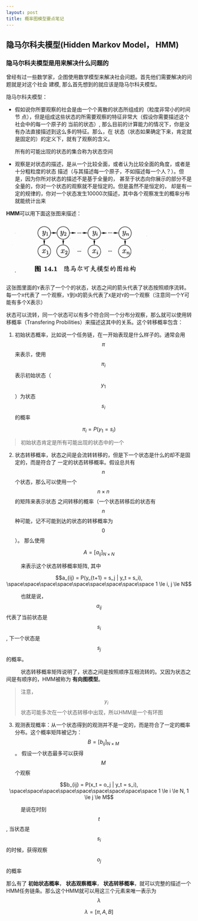 ```yaml
---
layout: post
title: 概率图模型要点笔记
---
```

## 隐马尔科夫模型(Hidden Markov Model， HMM)
### 隐马尔科夫模型是用来解决什么问题的

曾经有过一些数学家，企图使用数学模型来解决社会问题。首先他们需要解决的问题就是对这个社会
建模, 那么首先想到的就应该是隐马尔科夫模型。

隐马尔科夫模型：
- 假如说你所要观察的社会是由一个个离散的状态所组成的（粒度非常小的时间节
点），但是组成这些状态的所需要观察的特征非常大（假设你需要描述这个社会中的每一个原子的
当前的状态）, 那么目前的计算能力的情况下，你是没有办法直接描述到这么多的特征。那么，在
状态（状态如果确定下来，肯定就是固定的）的定义下，就有了观察的含义。

  所有的可能出现的状态的集合称为状态空间
- 观察是对状态的描述，是从一个比较全面，或者认为比较全面的角度，或者是十分粗粒度的状态
描述（与其描述每一个原子，不如描述每一个人？）。但是，因为你所对状态的描述不是基于全量的，
甚至于状态向你展示的部分不是全量的，你对一个状态的观察就不是恒定的。但是虽然不是恒定的，
却是有一定的规律的，你对一个状态发生10000次描述，其中各个观察发生的概率分布就能统计出来

**HMM**可以用下面这张图来描述：

![隐马尔科夫模型的图结构](/images/hmm-graph.png)

这张图里面的`Y`表示了一个个的状态，状态之间的箭头代表了状态按照顺序流转。每一个`X`代表了
一个观察，`Y`到`X`的箭头代表了`X`是对`Y`的一个观察（注意同一个Y可能有多个X表示）

状态可以流转，同一个状态可以有多个符合同一个分布分观察，那么就可以使用转移概率（Transfering
Probilities）来描述这其中的关系。这个转移概率包含：

1. 初始状态概率，比如说一个任务链，在一开始表现是什么样子的。通常会用 $$\pi$$ 来表示，使用
$$\pi_i$$表示初始状态（$$y_1$$）为状态$$s_i$$的概率

$$\pi_i = P(y_1=s_i)$$

> 初始状态肯定是所有可能出现的状态中的一个

2. 状态转移概率，状态之间是会流转转移的，但是下一个状态是什么的却不是固定的，而是符合了
一定的状态转移概率。假设总共有$$n$$个状态，那么可以使用一个$$n \times n$$的矩阵来表示状态
之间转移的概率（一个状态转移后的状态有$$n$$种可能，记不可能到达的状态的转移概率为$$0$$）。
那么使用

$$A = [a_{ij}]_{N \times N}$$

&nbsp;&nbsp;&nbsp;&nbsp;&nbsp;&nbsp;&nbsp;&nbsp;&nbsp;&nbsp;来表示这个状态转移概率矩阵, 其中

$$a_{ij} = P(y_{t+1} = s_j | y_t = s_i), \space\space\space\space\space\space\space\space\space 1 \le i, j  \le N$$

&nbsp;&nbsp;&nbsp;&nbsp;&nbsp;&nbsp;&nbsp;&nbsp;&nbsp;&nbsp;也就是说， $$a_{ij}$$ 代表了当前状态是$$s_i$$, 下一个状态是$$s_j$$的概率。

&nbsp;&nbsp;&nbsp;&nbsp;&nbsp;&nbsp;&nbsp;&nbsp;&nbsp;&nbsp;状态转移概率矩阵说明了，状态之间是按照顺序互相流转的。又因为状态之间是有顺序的，HMM被称为
**有向图模型**。

> 注意，$$y_i$$状态可能多次在一个状态转移中出现，所以HMM是一个有环图

3. 观测表现概率：从一个状态得到的观测并不是一定的，而是符合了一定的概率分布。这个概率矩阵被记为：$$B=[b_{ij}]_{N \times M}$$。 假设一个状态最多可以获得 $$M$$个观察

$$b_{ij} = P(x_t = o_j | y_t = s_i), \space\space\space\space\space\space\space\space\space 1 \le i \le N, 1 \le j \le M$$

&nbsp;&nbsp;&nbsp;&nbsp;&nbsp;&nbsp;&nbsp;&nbsp;&nbsp;&nbsp;是说在时刻$$t$$, 当状态是$$s_i$$的时候，获得观察$$o_j$$的概率

那么有了 **初始状态概率**， **状态观察概率**， **状态转移概率**，就可以完整的描述一个HMM任务链条。那么这个HMM就可以用这三个元素来唯一表示为$$\lambda$$

$$\lambda = [\pi, A, B]$$
